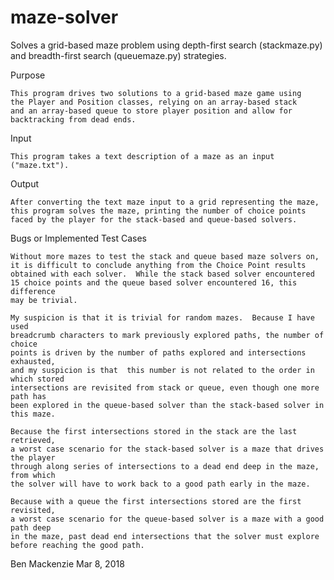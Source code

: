 # maze-solver
Solves a grid-based maze problem using depth-first search (stackmaze.py) and breadth-first search (queuemaze.py) strategies.

Purpose

    This program drives two solutions to a grid-based maze game using
    the Player and Position classes, relying on an array-based stack 
    and an array-based queue to store player position and allow for 
    backtracking from dead ends.

Input

    This program takes a text description of a maze as an input ("maze.txt").

Output

    After converting the text maze input to a grid representing the maze,
    this program solves the maze, printing the number of choice points
    faced by the player for the stack-based and queue-based solvers.

Bugs or Implemented Test Cases

    Without more mazes to test the stack and queue based maze solvers on,
    it is difficult to conclude anything from the Choice Point results
    obtained with each solver.  While the stack based solver encountered
    15 choice points and the queue based solver encountered 16, this difference
    may be trivial.  

    My suspicion is that it is trivial for random mazes.  Because I have used 
    breadcrumb characters to mark previously explored paths, the number of choice 
    points is driven by the number of paths explored and intersections exhausted, 
    and my suspicion is that  this number is not related to the order in which stored 
    intersections are revisited from stack or queue, even though one more path has 
    been explored in the queue-based solver than the stack-based solver in this maze.

    Because the first intersections stored in the stack are the last retrieved,
    a worst case scenario for the stack-based solver is a maze that drives the player
    through along series of intersections to a dead end deep in the maze, from which
    the solver will have to work back to a good path early in the maze.  

    Because with a queue the first intersections stored are the first revisited, 
    a worst case scenario for the queue-based solver is a maze with a good path deep 
    in the maze, past dead end intersections that the solver must explore
    before reaching the good path.  

Ben Mackenzie
Mar 8, 2018
